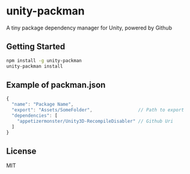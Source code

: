 # unity-packman
A tiny package dependency manager for Unity, powered by Github

## Getting Started
```bash
npm install -g unity-packman
unity-packman install
```

## Example of packman.json
```javascript
{
  "name": "Package Name",
  "export": "Assets/SomeFolder",                 // Path to export
  "dependencies": [
    "appetizermonster/Unity3D-RecompileDisabler" // Github Uri
  ]
}
```

## License
MIT
